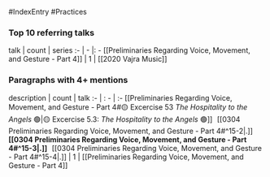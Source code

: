 #IndexEntry #Practices

### Top 10 referring talks
talk | count | series
:- | - |: -
[[Preliminaries Regarding Voice, Movement, and Gesture - Part 4]] | 1 | [[2020 Vajra Music]]

### Paragraphs with 4+ mentions
description | count | talk
:- | : - | :-
[[Preliminaries Regarding Voice, Movement, and Gesture - Part 4#🟡 Excercise 53 _The Hospitality to the Angels_ 🟢\|🟡 Excercise 5.3: _The Hospitality to the Angels_ 🟢]] &nbsp;&nbsp;[[0304 Preliminaries Regarding Voice, Movement, and Gesture - Part 4#^15-2\|.]] &nbsp; **[[0304 Preliminaries Regarding Voice, Movement, and Gesture - Part 4#^15-3\|.]]** &nbsp; [[0304 Preliminaries Regarding Voice, Movement, and Gesture - Part 4#^15-4\|.]] | 1 | [[Preliminaries Regarding Voice, Movement, and Gesture - Part 4]]

